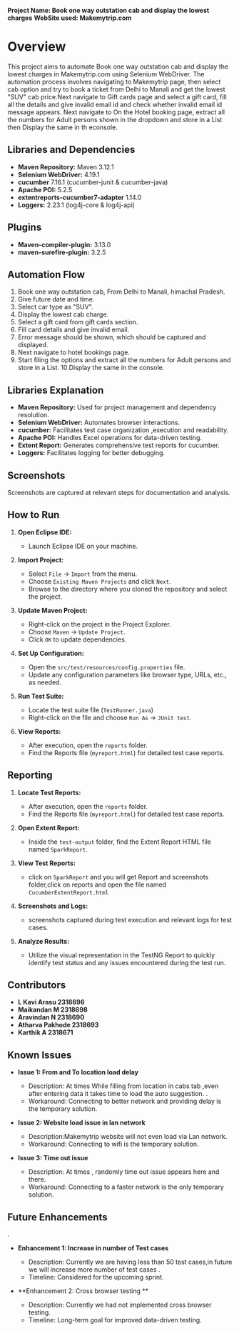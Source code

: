 **Project Name: Book one way outstation cab and display the lowest charges**
**WebSite used: Makemytrip.com**

# Overview
This project aims to automate Book one way outstation cab and display the lowest charges in Makemytrip.com using Selenium WebDriver. The automation process involves navigating to Makemytrip page, then select cab option and try to book a ticket from Delhi to Manali and get the lowest "SUV" cab price.Next navigate to Gift cards page and select a gift card, fill all the details and give invalid email id and check whether invalid email id message appears. Next navigate to On the Hotel booking page, extract all the numbers for Adult persons shown in the dropdown and store in a List then Display the same in th econsole.

## Libraries and Dependencies
- **Maven Repository:** Maven 3.12.1
- **Selenium WebDriver:** 4.19.1
- **cucumber** 7.16.1 (cucumber-junit & cucumber-java)
- **Apache POI:** 5.2.5
- **extentreports-cucumber7-adapter** 1.14.0
- **Loggers:** 2.23.1 (log4j-core & log4j-api)

## Plugins
- **Maven-compiler-plugin:** 3.13.0
- **maven-surefire-plugin:** 3.2.5

## Automation Flow
1. Book one way outstation cab, From Delhi to Manali, himachal Pradesh.
2. Give future date and time.
3. Select car type as "SUV".
4. Display the lowest cab charge.
5. Select a gift card from gift cards section.
6. Fill card details and give invalid email.
7. Error message should be shown, which should be captured and displayed.
8. Next navigate to hotel bookings page.
9. Start filing the options and extract all the numbers for Adult persons and store in a List.
10.Display the same in the console.

## Libraries Explanation
- **Maven Repository:** Used for project management and dependency resolution.
- **Selenium WebDriver:** Automates browser interactions.
- **cucumber:** Facilitates test case organization ,execution and readability.
- **Apache POI:** Handles Excel operations for data-driven testing.
- **Extent Report:** Generates comprehensive test reports for cucumber.
- **Loggers:** Facilitates logging for better debugging.

## Screenshots
Screenshots are captured at relevant steps for documentation and analysis.

## How to Run
1. **Open Eclipse IDE:**
   - Launch Eclipse IDE on your machine.

2. **Import Project:**
   - Select `File` -> `Import` from the menu.
   - Choose `Existing Maven Projects` and click `Next`.
   - Browse to the directory where you cloned the repository and select the project.

3. **Update Maven Project:**
   - Right-click on the project in the Project Explorer.
   - Choose `Maven` -> `Update Project`.
   - Click `OK` to update dependencies.

4. **Set Up Configuration:**
   - Open the `src/test/resources/config.properties` file.
   - Update any configuration parameters like browser type, URLs, etc., as needed.

5. **Run Test Suite:**
   - Locate the test suite file (`TestRunner.java`)
   - Right-click on the file and choose `Run As` -> `JUnit test`.

6. **View Reports:**
   - After execution, open the `reports` folder.
   - Find the Reports file (`myreport.html`) for detailed test case reports.

## Reporting
1. **Locate Test Reports:**
   - After execution, open the `reports` folder.
   - Find the Reports file (`myreport.html`) for detailed test case reports.

2. **Open Extent Report:**
   - Inside the `test-output` folder, find the Extent Report HTML file named `SparkReport`.

3. **View Test Reports:**
   - click on `SparkReport` and you will get Report and screenshots folder,click on reports and open the file named `CucumberExtentReport.html`

4. **Screenshots and Logs:**
   - screenshots captured during test execution and relevant logs for test cases.

5. **Analyze Results:**
   - Utilize the visual representation in the TestNG Report to quickly identify test status and any issues encountered during the test run.

## Contributors
- **L Kavi Arasu    2318696**
- **Maikandan M     2318698**
- **Aravindan N     2318690**
- **Atharva Pakhode 2318693**
- **Karthik A       2318671**

## Known Issues
- **Issue 1: From and To location load delay**
  - Description: At times While filling from location in cabs tab ,even after entering data it takes time to load the auto suggestion. .
  - Workaround: Connecting to better network and providing delay is the temporary solution.

- **Issue 2: Website load issue in lan network**
  - Description:Makemytrip website will not even load via Lan network.
  - Workaround: Connecting to wifi is the temporary solution.
  
- **Issue 3: Time out issue**
  - Description: At times , randomly time out issue appears here and there.
  - Workaround: Connecting to a faster network is the only temporary solution.

## Future Enhancements
.
- **Enhancement 1: Increase in number of Test cases**
  - Description: Currently we are having less than 50 test cases,in future we will increase more number of test cases .
  - Timeline: Considered for the upcoming sprint.

- **Enhancement 2: Cross browser testing **
  - Description: Currently we had not implemented cross browser testing.
  - Timeline: Long-term goal for improved data-driven testing.



